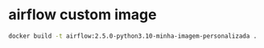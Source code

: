 # airflow custom image

```bash
docker build -t airflow:2.5.0-python3.10-minha-imagem-personalizada .
```